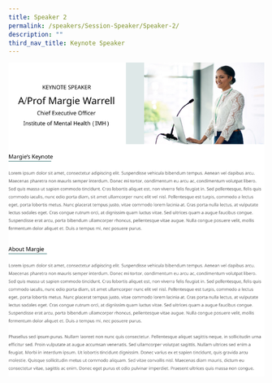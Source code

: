 ```yaml
---
title: Speaker 2
permalink: /speakers/Session-Speaker/Speaker-2/
description: ""
third_nav_title: Keynote Speaker
---
```


![](/images/Frame%205.png)